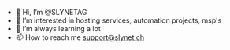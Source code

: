 - 👋 Hi, I’m @SLYNETAG
- 👀 I’m interested in hosting services, automation projects, msp's
- 🌱 I’m always learning a lot
- 📫 How to reach me support@slynet.ch

<!---
SLYNETAG/SLYNETAG is a ✨ special ✨ repository because its `README.md` (this file) appears on your GitHub profile.
You can click the Preview link to take a look at your changes.
--->
